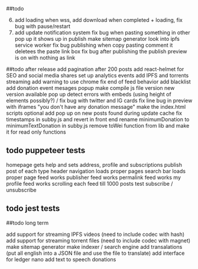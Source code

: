##todo

6. add loading when wss, add download when completed + loading, fix bug with pause/restart
7. add update notification system
fix bug when pasting something in other pop up it shows up in publish
make sitemap generator
look into ipfs service worker
fix bug publishing when copy pasting comment it deletees the paste link box
fix bug after publishing the publish preview is on with nothing as link

##todo after release
add pagination after 200 posts
add react-helmet for SEO and social media shares
set up analytics events
add IPFS and torrents streaming
add warning to use chrome
fix end of feed behavior
add blacklist
add donation event mesages popup
make compile js file version
new version available pop up
detect errors with embeds (using height of elements possibly?) / fix bug with twitter and IG cards
fix line bug in preview with iframes
"you don't have any donation message"
make the index.html scripts optional
add pop up on new posts found during update cache
fix timestamps in subby.js and revert in front end
rename minimumDonation to minimumTextDonation in subby.js
remove toWei function from lib and make it for read only functions

## todo puppeteer tests

homepage gets help and sets address, profile and subscriptions
publish post of each type
header navigation loads proper pages
search bar loads proper page
feed works
publisher feed works
permalink feed works
my profile feed works
scrolling each feed till 1000 posts
test subscribe / unsubscribe

## todo jest tests


##todo long term

add support for streaming IPFS videos (need to include codec with hash)
add support for streaming torrent files (need to include codec with magnet)
make sitemap generator
make indexer / search engine
add transalations (put all english into a JSON file and use the file to translate)
add interface for ledger nano
add text to speech donations